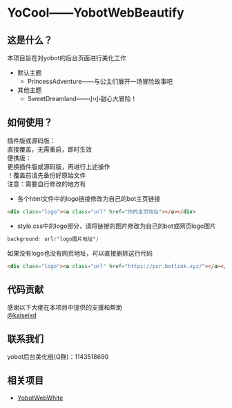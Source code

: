 # YoCool——YobotWebBeautify

## 这是什么？
本项目旨在对yobot的后台页面进行美化工作
- 默认主题
	- PrincessAdventure——与公主们展开一场冒险故事吧
- 其他主题
	- SweetDreamland——小小甜心大冒险！

## 如何使用？
插件版或源码版：</br>
直接覆盖，无需重启，即时生效</br>
便携版：</br>
更换插件版或源码版，再进行上述操作</br>
！覆盖前请先备份好原始文件</br>
注意：需要自行修改的地方有</br>
- 各个html文件中的logo链接修改为自己的bot主页链接
```HTML
<div class="logo"><a class="url" href="你的主页地址"></a></div>
```
- style.css中的logo部分，请将链接的图片修改为自己的bot或网页logo图片
```CSS
background: url("logo图片地址")
```
如果没有logo也没有网页地址，可以直接删除这行代码
```HTML
<div class="logo"><a class="url" href="https://pcr.botlink.xyz/"></a></div>
```

## 代码贡献
感谢以下大佬在本项目中提供的支援和帮助</br>
[@kaiseixd](https://github.com/kaiseixd)

## 联系我们
yobot后台美化组(Q群)：1143518690

## 相关项目
- [YobotWebWhite](https://github.com/shkongzhu/YobotWebWhite)
